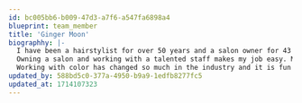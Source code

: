```yaml
---
id: bc005bb6-b009-47d3-a7f6-a547fa6898a4
blueprint: team_member
title: 'Ginger Moon'
biographhy: |-
  I have been a hairstylist for over 50 years and a salon owner for 43 years.
  Owning a salon and working with a talented staff makes my job easy. My favorite part of my career is the relationships, and the ability to create and change not only the hair but give a new perspective to a client. Their happiness with how they look makes them feel more confident and can lift one’s spirits.
  Working with color has changed so much in the industry and it is fun to watch and see what might come next. I have always strived to a high standard of professionalism, with a warm friendly atmosphere. I believe I have achieved this goal and am very proud of the salon we have created.
updated_by: 588bd5c0-377a-4950-b9a9-1edfb8277fc5
updated_at: 1714107323
---
```

